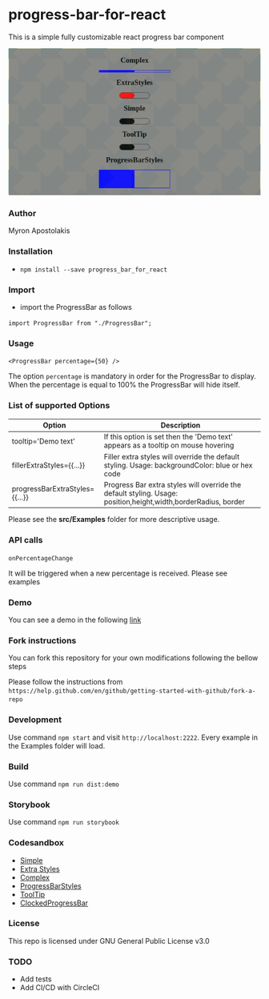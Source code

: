 # progress-bar-for-react

This is a simple fully customizable react progress bar component

![Image description](./images/progress_bar.png)

### Author

Myron Apostolakis

### Installation

- `npm install --save progress_bar_for_react`

### Import

- import the ProgressBar as follows

`import ProgressBar from "./ProgressBar";`

### Usage

`<ProgressBar percentage={50} />`

The option `percentage` is mandatory in order for the ProgressBar to display. When the percentage is equal to 100% the ProgressBar will hide itself.

### List of supported Options

| Option                         | Description                                                                                                    |
| ------------------------------ | -------------------------------------------------------------------------------------------------------------- |
| tooltip='Demo text'            | If this option is set then the 'Demo text' appears as a tooltip on mouse hovering                              |
| fillerExtraStyles={{...}}      | Filler extra styles will override the default styling. Usage: backgroundColor: blue or hex code                |
| progressBarExtraStyles={{...}} | Progress Bar extra styles will override the default styling. Usage: position,height,width,borderRadius, border |

Please see the **src/Examples** folder for more descriptive usage.

### API calls

`onPercentageChange`

It will be triggered when a new percentage is received. Please see examples

### Demo

You can see a demo in the following [link](https://myapos.github.io/progress-bar-for-react/)

### Fork instructions

You can fork this repository for your own modifications following the bellow steps

Please follow the instructions from `https://help.github.com/en/github/getting-started-with-github/fork-a-repo`

### Development

Use command `npm start` and visit `http://localhost:2222`. Every example in the Examples folder will load.

### Build

Use command `npm run dist:demo`

### Storybook

Use command `npm run storybook`

### Codesandbox

- [Simple](https://codesandbox.io/s/green-shadow-3370g?file=/src/Simple.js)
- [Extra Styles](https://codesandbox.io/s/compassionate-sara-friwc?file=/src/App.js)
- [Complex](https://codesandbox.io/s/compassionate-firefly-ofstl?file=/src/App.js)
- [ProgressBarStyles](https://codesandbox.io/s/practical-sanne-zidqd?file=/src/App.js)
- [ToolTip](https://codesandbox.io/s/winter-silence-30mox?file=/src/App.js)
- [ClockedProgressBar](https://codesandbox.io/s/intelligent-taussig-19iz0?file=/src/App.js)

### License

This repo is licensed under GNU General Public License v3.0

### TODO

- Add tests
- Add CI/CD with CircleCI
